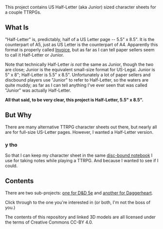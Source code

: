 This project contains US Half-Letter (aka Junior) sized character sheets for a couple TTRPGs.

## What Is

"Half-Letter" is, predictably, half of a US Letter page -- 5.5" x 8.5". It is the counterpart of A5,
just as US Letter is the counterpart of A4. Apparently this format is properly called
[Invoice](https://en.wikipedia.org/wiki/Paper_size#Variant_American_loose_sizes), but as far as I
can tell paper sellers seem to call it Half-Letter or Junior.

Note that technically Half-Letter *is not* the same as Junior, though the two are close;
Junior is the equivalent small-size format for US-Legal. Junior is 5" x 8"; Half-Letter is 5.5" x
8.5". Unfortunately a lot of paper sellers and discbound players use "Junior" to refer to
Half-Letter, so the waters are quite muddy; as far as I can tell anything I've ever seen
that was called "Junior" was actually Half-Letter.

**All that said, to be very clear, this project is Half-Letter, 5.5" x 8.5".**

## But Why

There are many alternative TTRPG character sheets out there, but nearly all are for full-size
US-Letter pages. However, I wanted a Half-Letter version.


### y tho

So that I can keep my character sheet in the same [disc-bound
notebook](https://en.wikipedia.org/wiki/Disc-binding) I use for taking notes while playing a TTRPG. And because I wanted to see if I could.

## Contents

There are two sub-projects: [one for D&D 5e](dnd-5e/) and [another for
Daggerheart](daggerheart/).

Click through to the one you're interested in (or both, I'm not the boss of you.)

The contents of this repository and linked 3D models are all licensed under the terms of Creative Commons CC-BY 4.0.